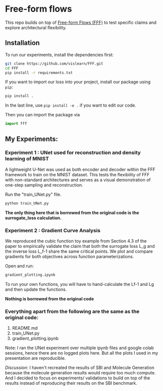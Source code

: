 # Free-form flows 

This repo builds on top of [Free-form Flows (FFF)](https://github.com/vislearn/FFF) to test specific claims and explore architectural flexibility.

## Installation

To run our experiments, install the dependencies first:

```bash
git clone https://github.com/vislearn/FFF.git
cd FFF
pip install -r requirements.txt
```

If you want to import our loss into your project, install our package using `pip`:

```bash
pip install .
```
In the last line, use `pip install -e .` if you want to edit our code.

Then you can import the package via

```python
import fff
```

## My Experiments: 

### Experiment 1 : UNet used for reconstruction and density learning of MNIST
A lightweight U-Net was used as both encoder and decoder within the FFF framework to train on the MNIST dataset. This tests the flexibility of FFF with non-standard architectures and serves as a visual demonstration of one-step sampling and reconstruction.

Run the "train_UNet.py" file. 
```bash
python train_UNet.py
```

**The only thing here that is borrowed from the original code is the surrogate_loss calculation.**

### Experiment 2 : Gradient Curve Analysis
We reproduced the cubic function toy example from Section 4.3 of the paper to empirically validate the claim that both the surrogate loss L_g and the inverse loss L_f-1 share the same critical points. We plot and compare gradients for both objectives across function parameterizations.

Open and run: 
```bash
gradient_plotting.ipynb
```
To run your own functions, you will have to hand-calculate the Lf-1 and Lg and then update the functions. 

**Nothing is borrowed from the original code**

### Everything apart from the following are the same as the original code:
1. README.md
2. train_UNet.py
3. gradient_plotting.ipynb

Note: I ran the UNet experiment over multiple ipynb files and google colab sessions, hence there are no logged plots here. But all the plots I used in my presentation are reproducible. 

*Discussion*: 
I haven't recreated the results of SBI and Molecule Generation because the molecule generation results would require too much compute. And I decided to focus on experiments/ validations to build on top of the results instead of reproducing their results on the SBI benchmark. 
